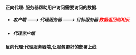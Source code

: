 #### 正向代理: 服务器帮助用户访问需要访问的数据.  

- ##### 客户端 ---> 代理服务器 ---> 目标服务器  <font color='red'>数据返回则相反</font>

- ##### 代理客户端

#### 反向代理:代理服务器端,让服务更好的部署上线





